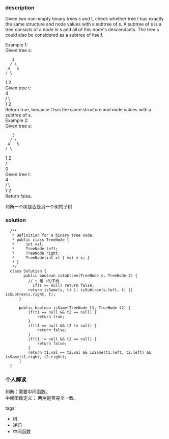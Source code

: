 ### description    
  Given two non-empty binary trees s and t, check whether tree t has exactly the same structure and node values with a subtree of s. A subtree of s is a tree consists of a node in s and all of this node's descendants. The tree s could also be considered as a subtree of itself.  
    
  Example 1:  
  Given tree s:  
    
       3  
      / \  
     4   5  
    / \  
   1   2  
  Given tree t:  
     4   
    / \  
   1   2  
  Return true, because t has the same structure and node values with a subtree of s.  
  Example 2:  
  Given tree s:  
    
       3  
      / \  
     4   5  
    / \  
   1   2  
      /  
     0  
  Given tree t:  
     4  
    / \  
   1   2  
  Return false.  
    
  判断一个树是否是另一个树的子树  
### solution    
```    
  /**  
   * Definition for a binary tree node.  
   * public class TreeNode {  
   *     int val;  
   *     TreeNode left;  
   *     TreeNode right;  
   *     TreeNode(int x) { val = x; }  
   * }  
   */  
  class Solution {  
        public boolean isSubtree(TreeNode s, TreeNode t) {  
          // t 是 s的子树  
            if(s == null) return false;  
          return isSame(s, t) || isSubtree(s.left, t) || isSubtree(s.right, t);  
      }  
    
      public boolean isSame(TreeNode t1, TreeNode t2) {  
          if(t1 == null && t2 == null) {  
              return true;  
          }  
          if(t1 == null && t2 != null) {  
              return false;  
          }  
          if(t1 != null && t2 == null) {  
              return false;  
          }  
          return t1.val == t2.val && isSame(t1.left, t2.left) && isSame(t1.right, t2.right);  
      }  
  }  
```    
    
### 个人解读    
  判断：需要中间函数。  
  中间函数定义： 两树是否完全一致。  
    
tags:    
  -  树  
  -  递归  
  -  中间函数  
